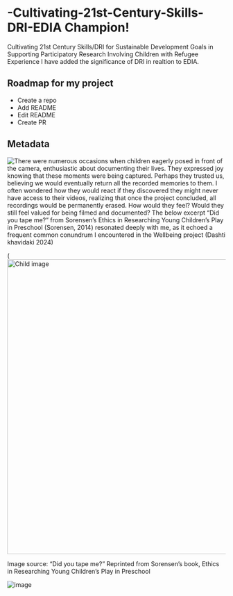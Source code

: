 # -Cultivating-21st-Century-Skills-DRI-EDIA Champion!
Cultivating 21st Century Skills/DRI for Sustainable Development Goals in Supporting Participatory Research Involving Children with Refugee Experience
I have added the significance of DRI in realtion to EDIA. 
## Roadmap for my project
* Create a repo
* Add README
* Edit README
* Create PR
  
## Metadata


![There were numerous occasions when children eagerly posed in front of the camera, enthusiastic about documenting their lives. They expressed joy knowing that these moments were being captured. Perhaps they trusted us, believing we would eventually return all the recorded memories to them. I often wondered how they would react if they discovered they might never have access to their videos, realizing that once the project concluded, all recordings would be permanently erased. How would they feel? Would they still feel valued for being filmed and documented? The below excerpt “Did you tape me?” from Sorensen’s Ethics in Researching Young Children’s Play in Preschool (Sorensen, 2014) resonated deeply with me, as it echoed a frequent common conundrum I encountered in the Wellbeing project (Dashti khavidaki 2024)](https://github.com/user-attachments/assets/247bc9e6-3702-4ab8-85c0-11a0c780669c)

(<img width="679" alt="Child image" src="https://github.com/user-attachments/assets/6153c5e2-9130-40a3-b7ec-e5d15268e062">

Image source: “Did you tape me?” Reprinted from Sorensen’s book, Ethics in Researching Young Children’s Play in Preschool

![image](https://github.com/user-attachments/assets/dfb9f1c9-af59-480a-a05f-23dc831fa757)



